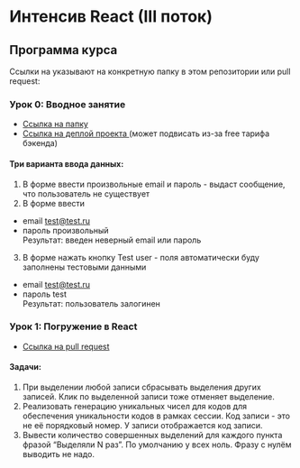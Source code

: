 # Интенсив React (III поток)

## Программа курса

Ссылки на указывают на конкретную папку в этом репозитории или pull request:

### **Урок 0**: Вводное занятие
- [Ссылка на папку ](https://github.com/pstnv/Y_LAB-react/tree/main/task_1)
- [Ссылка на деплой проекта ](https://y-lab-react-task-one-login.onrender.com) (может подвисать из-за free тарифа бэкенда)


#### Три варианта ввода данных:
1. В форме ввести произвольные email и пароль - выдаст сообщение, что пользователь не существует
2. В форме ввести 
- email test@test.ru
- пароль произвольный  
Результат: введен неверный email или пароль
3. В форме нажать кнопку Test user - поля автоматически буду заполнены тестовыми данными
- email test@test.ru
- пароль test  
Результат: пользователь залогинен

### **Урок 1**: Погружение в React
- [Ссылка на pull request ](https://github.com/ylabio/react-webinar-3/pull/53)


#### Задачи:
1. При выделении любой записи сбрасывать выделения других записей. Клик по выделенной записи тоже отменяет выделение.
2. Реализовать генерацию уникальных чисел для кодов для обеспечения уникальности кодов в рамках сессии. Код записи - это не её порядковый номер. У записи отображается код записи.
3. Вывести количество совершенных выделений для каждого пункта фразой “Выделяли N раз”. По умолчанию у всех ноль. Фразу с нулём выводить не надо.
